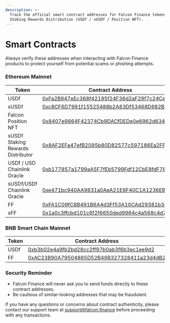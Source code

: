 ```yaml
---
description: >-
  Track the official smart contract addresses for Falcon Finance tokens &
  Staking Rewards Distribution (USDf / sUSDf / Position NFT).
---
```


# Smart Contracts

Always verify these addresses when interacting with Falcon Finance products to protect yourself from potential scams or phishing attempts.

### Ethereum Mainnet

<table><thead><tr><th width="212">Token</th><th>Contract Address</th></tr></thead><tbody><tr><td>USDf</td><td><a href="https://etherscan.io/token/0xFa2B947eEc368f42195f24F36d2aF29f7c24CeC2">0xFa2B947eEc368f42195f24F36d2aF29f7c24CeC2</a></td></tr><tr><td>sUSDf</td><td><a href="https://etherscan.io/token/0xc8cf6d7991f15525488b2a83df53468d682ba4b0">0xc8CF6D7991f15525488b2A83Df53468D682Ba4B0</a></td></tr><tr><td>Falcon Position NFT</td><td><a href="https://etherscan.io/token/0x8407e9864F42374Cb9DACfDEDe0e6962d634edCB">0x8407e9864F42374Cb9DACfDEDe0e6962d634edCB</a></td></tr><tr><td>sUSDf Staking Rewards Distributor </td><td><a href="https://etherscan.io/address/0x8af2efa47efb2095b80d82577c597186ea2fffea">0x8AF2EFa47efB2095b80D82577c597186Ea2FFFea</a></td></tr><tr><td>USDf / USD Chainlink Oracle</td><td><a href="https://etherscan.io/address/0xb177857a1799aa5f7feb5799fdf12cbe8fdf78b1">0xb177857a1799aA5F7fEb5799Fdf12CbE8fdF78B1</a></td></tr><tr><td>sUSDf/USDf Chainlink Oracle</td><td><a href="https://etherscan.io/address/0xe471bc940aa9831a0aea21e6f40c1a1236eb4bb3">0xe471bc940AA9831a0AeA21E6F40C1A1236EB4BB3</a></td></tr><tr><td>FF</td><td><a href="https://etherscan.io/address/0xfa1c09fc8b491b6a4d3ff53a10cad29381b3f949">0xFA1C09fC8B491B6A4d3Ff53A10CAd29381b3F949</a></td></tr><tr><td>sFF</td><td><a href="https://etherscan.io/address/0x1a0c3ffcbd101c6f2f6650ded9964c4a568c4d72">0x1a0c3ffcbd101c6f2f6650ded9964c4a568c4d72</a></td></tr></tbody></table>

### BNB Smart Chain Mainnet

<table><thead><tr><th width="218.03515625">Token</th><th>Contract Address</th></tr></thead><tbody><tr><td>USDf</td><td><a href="https://bscscan.com/token/0xb3b02e4a9fb2bd28cc2ff97b0ab3f6b3ec1ee9d2">0xb3b02e4a9fb2bd28cc2ff97b0ab3f6b3ec1ee9d2</a></td></tr><tr><td>FF</td><td><a href="https://bscscan.com/address/0xac23b90a79504865d52b49b327328411a23d4db2">0xAC23B90A79504865D52B49B327328411a23d4dB2</a></td></tr></tbody></table>

### Security Reminder

* Falcon Finance will never ask you to send funds directly to these contract addresses.
* Be cautious of similar-looking addresses that may be fraudulent.&#x20;



If you have any questions or concerns about contract authenticity, please contact our support team at [support@falcon.finance](mailto:support@falcon.finance) before proceeding with any transactions.
